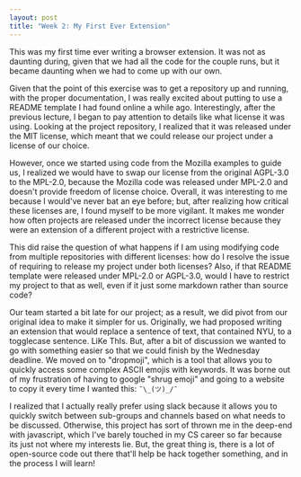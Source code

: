 ```yaml
---
layout: post
title: "Week 2: My First Ever Extension"
---
```


This was my first time ever writing a browser extension. It was not as daunting during, given that we had all the code for the couple runs, but it became daunting when we had to come up with our own.

Given that the point of this exercise was to get a repository up and running, with the proper documentation, I was really excited about putting to use a README
template I had found online a while ago. Interestingly, after the previous lecture, I began to pay attention to details like what license it was using. Looking at the project repository, I realized that it was released under the MIT license, which meant that we could release our project under a license of our choice.

However, once we started using code from the Mozilla examples to guide us, I realized we would have to swap our license from the original AGPL-3.0 to the MPL-2.0, because the Mozilla code was released under MPL-2.0 and doesn't provide freedom of license choice. Overall, it was interesting to me because I would've never bat an eye before; but, after realizing how critical these licenses are, I found myself to be more vigilant. It makes me wonder how often projects are released under the incorrect license because they were an extension of a different project with a restrictive license.

This did raise the question of what happens if I am using modifying code from multiple repositories with different licenses: how do I resolve the issue of requiring to release my project under both licenses? Also, if that README template were released under MPL-2.0 or AGPL-3.0, would I have to restrict my project to that as well, even if it just some markdown rather than source code?

Our team started a bit late for our project; as a result, we did pivot from our original idea to make it simpler for us. Originally, we had proposed writing an extension that would replace a sentence of text, that contained NYU, to a togglecase sentence. LiKe ThIs. But, after a bit of discussion we wanted to go with something easier so that we could finish by the Wednesday deadline. We moved on to "dropmoji", which is a tool that allows you to quickly access some complex ASCII emojis with keywords. It was borne out of my frustration of having to google "shrug emoji" and going to a website to copy it every time I wanted this: ``¯\_(ツ)_/¯``

I realized that I actually really prefer using slack because it allows you to quickly switch between sub-groups and channels based on what needs to be discussed. Otherwise, this project has sort of thrown me in the deep-end with javascript, which I've barely touched in my CS career so far because its just not where my interests lie. But, the great thing is, there is a lot of open-source code out there that'll help be hack together something, and in the process I will learn!
